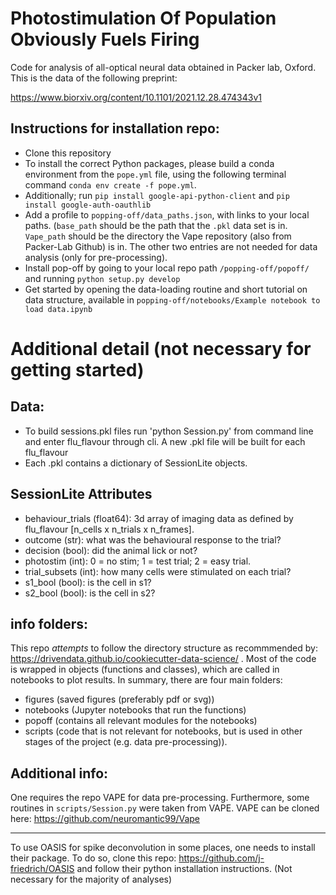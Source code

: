 # Photostimulation Of Population Obviously Fuels Firing

Code for analysis of all-optical neural data obtained in Packer lab, Oxford. 
This is the data of the following preprint:

https://www.biorxiv.org/content/10.1101/2021.12.28.474343v1


## Instructions for installation repo:

- Clone this repository
- To install the correct Python packages, please build a conda environment from the `pope.yml` file, using the following terminal command `conda env create -f pope.yml`.
- Additionally; run `pip install google-api-python-client` and `pip install google-auth-oauthlib`
- Add a profile to `popping-off/data_paths.json`, with links to your local paths. (`base_path` should be the path that the `.pkl` data set is in. `Vape_path` should be the directory the Vape repository (also from Packer-Lab Github) is in. The other two entries are not needed for data analysis (only for pre-processing).
- Install pop-off by going to your local repo path `/popping-off/popoff/` and running `python setup.py develop`
- Get started by opening the data-loading routine and short tutorial on data structure, available in `popping-off/notebooks/Example notebook to load data.ipynb`

# Additional detail (not necessary for getting started)

## Data:
- To build sessions.pkl files run 'python Session.py' from command line and enter flu_flavour through cli. A new .pkl file will be built for each flu_flavour
- Each .pkl contains a dictionary of SessionLite objects.

## SessionLite Attributes
- behaviour_trials (float64): 3d array of imaging data as defined by flu_flavour [n_cells x n_trials x n_frames].
- outcome (str): what was the behavioural response to the trial?
- decision (bool): did the animal lick or not?
- photostim (int): 0 = no stim; 1 = test trial; 2 = easy trial.
- trial_subsets (int): how many cells were stimulated on each trial?
- s1_bool (bool): is the cell in s1?
- s2_bool (bool): is the cell in s2?

## info folders:

This repo _attempts_ to follow the directory structure as recommmended by: https://drivendata.github.io/cookiecutter-data-science/ . Most of the code is wrapped in objects (functions and classes), which are called in notebooks to plot results. In summary, there are four main folders:
- figures (saved figures (preferably pdf or svg))
- notebooks (Jupyter notebooks that run the functions)
- popoff (contains all relevant modules for the notebooks)
- scripts (code that is not relevant for notebooks, but is used in other stages of the project (e.g. data pre-processing)). 

## Additional info:

One requires the repo VAPE for data pre-processing. Furthermore, some routines in `scripts/Session.py` were taken from VAPE. VAPE can be cloned here: https://github.com/neuromantic99/Vape

-------------

To use OASIS for spike deconvolution in some places, one needs to install their package. To do so, clone this repo: 
https://github.com/j-friedrich/OASIS
and follow their python installation instructions.
(Not necessary for the majority of analyses)


